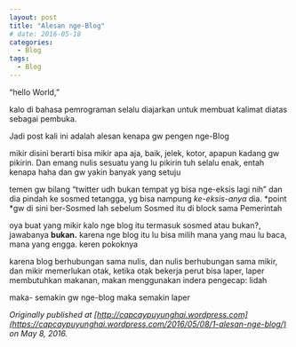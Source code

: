 ```yaml
---
layout: post
title: "Alesan nge-Blog"
# date: 2016-05-18
categories:
  - Blog
tags:
  - Blog
---
```



“hello World,”

kalo di bahasa pemrograman selalu diajarkan untuk membuat kalimat diatas sebagai pembuka.

Jadi post kali ini adalah alesan kenapa gw pengen nge-Blog

mikir disini berarti bisa mikir apa aja, baik, jelek, kotor, apapun kadang gw pikirin. Dan emang nulis sesuatu yang lu pikirin tuh selalu enak, entah kenapa haha dan gw yakin banyak yang setuju

temen gw  bilang “twitter udh bukan tempat yg bisa nge-eksis lagi nih” dan dia pindah ke sosmed tetangga, yg bisa nampung *ke-eksis-anya* dia. *point *gw di sini ber-Sosmed lah sebelum Sosmed itu di block sama Pemerintah

oya buat yang mikir kalo nge blog itu termasuk sosmed atau bukan?, jawabanya **bukan.** karena nge blog itu lu bisa milih mana yang mau lu baca, mana yang engga. keren pokoknya

karena blog berhubungan sama nulis, dan nulis berhubungan sama mikir, dan mikir memerlukan otak, ketika otak bekerja perut bisa laper, laper membutuhkan makanan, makan menggunakan indera pengecap: lidah

maka- semakin gw nge-blog maka semakin laper

*Originally published at [http://capcaypuyunghai.wordpress.com](https://capcaypuyunghai.wordpress.com/2016/05/08/1-alesan-nge-blog/) on May 8, 2016.*
